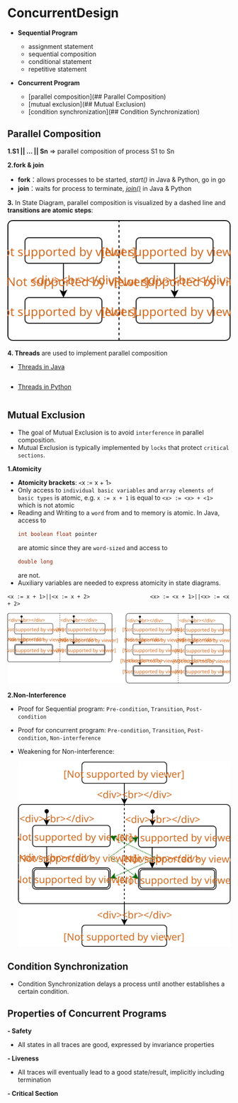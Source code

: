 # ConcurrentDesign
- **Sequential Program**
  - assignment statement
  - sequential composition
  - conditional statement
  - repetitive statement
  
- **Concurrent Program**
  - [parallel composition](## Parallel Composition)
  - [mutual exclusion](## Mutual Exclusion)
  - [condition synchronization](## Condition Synchronization)

## Parallel Composition

**1.S1 || ... || Sn** => parallel composition of process S1 to Sn

**2.fork & join**
  - **fork**：allows processes to be started, *start()* in Java & Python, go in go
  - **join**：waits for process to terminate, *[join()](https://www.geeksforgeeks.org/joining-threads-in-java/)* in Java & Python
  
**3.** In State Diagram, parallel composition is visualized by a dashed line and **transitions are atomic steps**:

   <img src="./src/parallel.svg">
   
**4. Threads** are used to implement parallel composition
  - [Threads in Java](https://docs.oracle.com/javase/tutorial/essential/concurrency/)
  ```Java
  
  ```
  - [Threads in Python](https://docs.python.org/2/library/threading.html)
  ```Java
  
  ```

## Mutual Exclusion
  - The goal of Mutual Exclusion is to avoid `interference` in parallel composition.
  - Mutual Exclusion is typically implemented by `locks` that protect `critical sections`.
    
**1.Atomicity**
  - **Atomicity brackets**: `<`x := x + 1`>`
  - Only access to `individual basic variables` and `array elements of basic types` is atomic, e.g. `x := x + 1` is equal to `<x> := <x> + <1>` which is not atomic
  - Reading and Writing to a `word` from and to memory is atomic. In Java, access to 
    ```java
    int boolean float pointer
    ```
    are atomic since they are `word-sized` and access to
    ```java
    double long
    ```
    are not.
   - Auxiliary variables are needed to express atomicity in state diagrams.
   ```
   <x := x + 1>||<x := x + 2>                   <x> := <x + 1>||<x> := <x + 2>
   ```
   <img src="./src/atomic.svg">

**2.Non-Interference**
  - Proof for Sequential program: `Pre-condition`, `Transition`, `Post-condition`
  - Proof for concurrent program: `Pre-condition`, `Transition`, `Post-condition`, `Non-interference`
  - Weakening for Non-interference:
  
     <img src="./src/weak.svg">
     
## Condition Synchronization
  - Condition Synchronization delays a process until another establishes a certain condition.
  
## Properties of Concurrent Programs
**- Safety**
  - All states in all traces are good, expressed by invariance properties
  
**- Liveness**
  - All traces will eventually lead to a good state/result, implicitly including termination
  
**- Critical Section**
